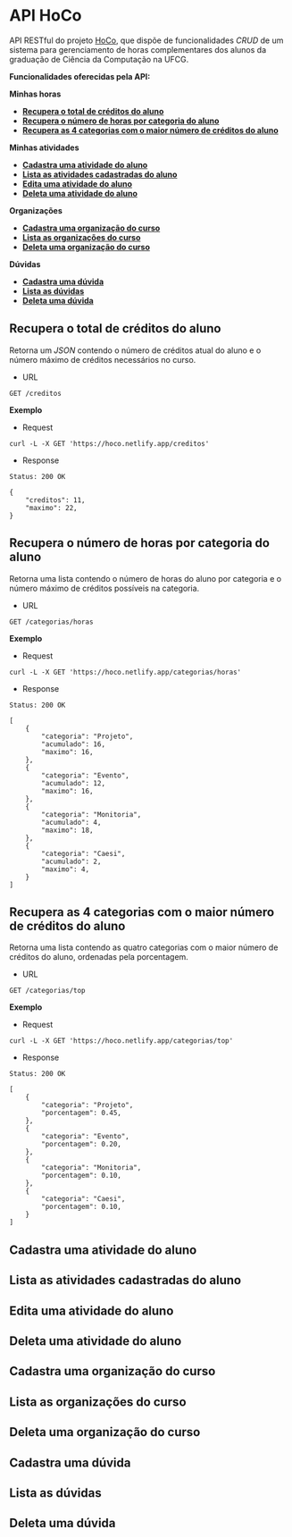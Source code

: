 # **API HoCo**

API RESTful do projeto [HoCo](https://github.com/Guardians-DSC/HoCo), que dispõe de funcionalidades *CRUD* de um sistema para gerenciamento de horas complementares dos alunos da graduação de Ciência da Computação na UFCG.

**Funcionalidades oferecidas pela API:**

**Minhas horas**
* [**Recupera o total de créditos do aluno**](#recupera-o-total-de-créditos-do-aluno)
* [**Recupera o número de horas por categoria do aluno**](#recupera-o-número-de-horas-por-categoria-do-aluno)
* [**Recupera as 4 categorias com o maior número de créditos do aluno**](#recupera-as-4-categorias-com-o-maior-número-de-créditos-do-aluno)

**Minhas atividades**
* [**Cadastra uma atividade do aluno**](#cadastra-uma-atividade-do-aluno)
* [**Lista as atividades cadastradas do aluno**](#lista-as-atividades-cadastradas-do-aluno)
* [**Edita uma atividade do aluno**](#edita-uma-atividade-do-aluno)
* [**Deleta uma atividade do aluno**](#deleta-uma-atividade-do-aluno)

**Organizações**
* [**Cadastra uma organização do curso**](#cadastra-uma-organização-do-curso)
* [**Lista as organizações do curso**](#lista-as-organizações-do-curso)
* [**Deleta uma organização do curso**](#deleta-uma-organização-do-curso)

**Dúvidas**
* [**Cadastra uma dúvida**](#cadastra-uma-dúvida)
* [**Lista as dúvidas**](#lista-as-dúvidas)
* [**Deleta uma dúvida**](#deleta-uma-dúvida)

## Recupera o total de créditos do aluno

Retorna um *JSON* contendo o número de créditos atual do aluno e o número máximo de créditos necessários no curso.

+ URL

```
GET /creditos
```

**Exemplo**

+ Request

```
curl -L -X GET 'https://hoco.netlify.app/creditos'
```

+ Response

```
Status: 200 OK
```
```
{
	"creditos": 11,
	"maximo": 22,
}
```

## Recupera o número de horas por categoria do aluno

Retorna uma lista contendo o número de horas do aluno por categoria e o número máximo de créditos possíveis na categoria.

+ URL

```
GET /categorias/horas
```

**Exemplo**

+ Request

```
curl -L -X GET 'https://hoco.netlify.app/categorias/horas'
```

+ Response

```
Status: 200 OK
```
```
[
    {
		"categoria": "Projeto",
		"acumulado": 16,
		"maximo": 16,
	},
    {
		"categoria": "Evento",
		"acumulado": 12,
		"maximo": 16,
	},
    {
		"categoria": "Monitoria",
		"acumulado": 4,
		"maximo": 18,
	},
    {
		"categoria": "Caesi",
		"acumulado": 2,
		"maximo": 4,
    }
]
```

## Recupera as 4 categorias com o maior número de créditos do aluno

Retorna uma lista contendo as quatro categorias com o maior número de créditos do aluno, ordenadas pela porcentagem.

+ URL

```
GET /categorias/top
```

**Exemplo**

+ Request

```
curl -L -X GET 'https://hoco.netlify.app/categorias/top'
```

+ Response

```
Status: 200 OK
```
```
[
    {
	    "categoria": "Projeto",
	    "porcentagem": 0.45,
    },
    {
		"categoria": "Evento",
		"porcentagem": 0.20,
	},
    {
		"categoria": "Monitoria",
		"porcentagem": 0.10,
	},
    {
		"categoria": "Caesi",
		"porcentagem": 0.10,
    }
]
```

## Cadastra uma atividade do aluno

## Lista as atividades cadastradas do aluno

## Edita uma atividade do aluno

## Deleta uma atividade do aluno

## Cadastra uma organização do curso

## Lista as organizações do curso

## Deleta uma organização do curso

## Cadastra uma dúvida

## Lista as dúvidas

## Deleta uma dúvida